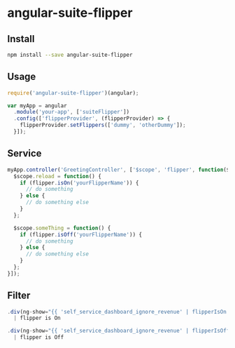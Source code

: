 # angular-suite-flipper

Install
---------

```bash
npm install --save angular-suite-flipper
```

Usage
---------

```javascript
require('angular-suite-flipper')(angular);

var myApp = angular
  .module('your-app', ['suiteFlipper'])
  .config(['flipperProvider', (flipperProvider) => {
    flipperProvider.setFlippers(['dummy', 'otherDummy']);
  }]);
```

Service
---------

```javascript
myApp.controller('GreetingController', ['$scope', 'flipper', function($scope, flipper) {
  $scope.reload = function() {
    if (flipper.isOn('yourFlipperName')) {
      // do something
    } else {
      // do something else
    }
  };

  $scope.someThing = function() {
    if (flipper.isOff('yourFlipperName')) {
      // do something
    } else {
      // do something else
    }
  };
}]);
```

Filter
---------

```javascript
.div(ng-show="{{ 'self_service_dashboard_ignore_revenue' | flipperIsOn }}")
  | flipper is On

.div(ng-show="{{ 'self_service_dashboard_ignore_revenue' | flipperIsOff }}")
  | flipper is Off
```

